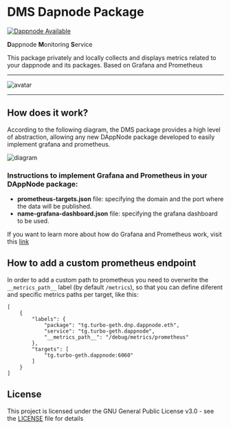 # DMS Dapnode Package

[![Dappnode Available](https://img.shields.io/badge/DAppNode-Available-brightgreen.svg)](http://my.dappnode/#/installer/dms.dnp.dappnode.eth)

**D**appnode **M**onitoring **S**ervice

This package privately and locally collects and displays metrics related to your dappnode and its packages. Based on Grafana and Prometheus

---

![avatar](avatar.png)

---

## How does it work?

According to the following diagram, the DMS package provides a high level of abstraction, allowing any new DAppNode package developed to easily implement grafana and prometheus.

![diagram](grafana-prometheus.png)

### Instructions to implement Grafana and Prometheus in your DAppNode package:

- **prometheus-targets.json** file: specifying the domain and the port where the data will be published.
- **name-grafana-dashboard.json** file: specifying the grafana dashboard to be used.

If you want to learn more about how do Grafana and Prometheus work, visit this [link](https://prometheus.io/docs/visualization/grafana/)

## How to add a custom prometheus endpoint

In order to add a custom path to prometheus you need to overwrite the `__metrics_path__` label (by default `/metrics`), so that you can define diferent and specific metrics paths per target, like this:

```
[
    {
        "labels": {
            "package": "tg.turbo-geth.dnp.dappnode.eth",
            "service": "tg.turbo-geth.dappnode",
            "__metrics_path__": "/debug/metrics/prometheus"
        },
        "targets": [
            "tg.turbo-geth.dappnode:6060"
        ]
    }
]
```

## License

This project is licensed under the GNU General Public License v3.0 - see the [LICENSE](LICENSE) file for details
